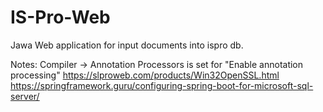 IS-Pro-Web
==========

Jawa Web application for input documents into ispro db.

Notes:
Compiler -> Annotation Processors is set for "Enable annotation processing"
https://slproweb.com/products/Win32OpenSSL.html
https://springframework.guru/configuring-spring-boot-for-microsoft-sql-server/
